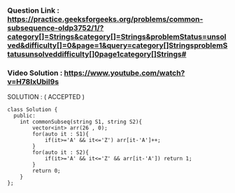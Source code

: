 ### Question Link : https://practice.geeksforgeeks.org/problems/common-subsequence-oldp3752/1/?category[]=Strings&category[]=Strings&problemStatus=unsolved&difficulty[]=0&page=1&query=category[]StringsproblemStatusunsolveddifficulty[]0page1category[]Strings#


### Video Solution : https://www.youtube.com/watch?v=H78IxUbiI9s

SOLUTION : ( ACCEPTED )

```
class Solution {
  public:
    int commonSubseq(string S1, string S2){
        vector<int> arr(26 , 0);
        for(auto it : S1){
            if(it>='A' && it<='Z') arr[it-'A']++;
        }
        for(auto it : S2){
            if(it>='A' && it<='Z' && arr[it-'A']) return 1; 
        }
        return 0;
    }
};
```
